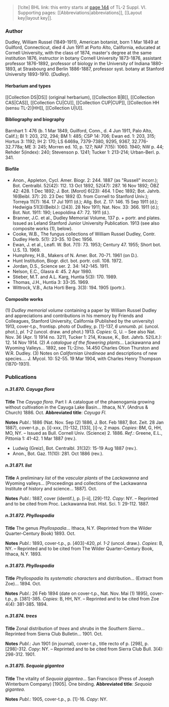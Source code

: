 > [!cite] BHL link: this entry starts at [page 144](https://www.biodiversitylibrary.org/item/103835#page/154/mode/1up) of TL-2 Suppl. VI.
> Supporting pages: [[Abbreviations|abbreviations]], [[Layout key|layout key]].

### Author

Dudley, William Russel (1849-1911), American botanist, born 1 Mar 1849 at Guilford, Connecticut, died 4 Jun 1911 at Porto Alto, California, educated at Cornell University, with the class of 1874, master's degree at the same institution 1876, instructor in botany Cornell University 1873-1876, assistant professor 1876-1892, professor of biology in the University of Indiana 1880-1893, at Strasbourg and Berlin 1886-1887, professor syst. botany at Stanford University 1893-1910. (*Dudley*).

#### Herbarium and types

[[Collection DS|DS]] (original herbarium), [[Collection B|B]], [[Collection CAS|CAS]], [[Collection CU|CU]], [[Collection CUP|CUP]], [[Collection HH (sensu TL-2)|HH]], [[Collection U|U]].

#### Bibliography and biography

Barnhart 1: 476 (b. 1 Mar 1849, Guilford, Conn., d. 4 Jun 1911, Palo Alto, Calif.); Bl 1: 203, 212, 294; BM 1: 485; CSP 14: 706; Ewan ed. 1: 203, 315; Hortus 3: 1192; IH 2: 170; LS 6469a, 7379-7380, 9295, 9367, 32.776-32.778a; ME 3: 245; Morren ed. 10, p. 127; NAF 7(15): 1060. 1940; NW p. 44; Rehder 5(index): 240; Stevenson p. 1241; Tucker 1: 213-214; Urban-Berl. p. 341.

#### Biofile

- Anon., Appleton, Cycl. Amer. Biogr. 2: 244. 1887 (as "Russell" incorr.); Bot. Centralbl. 52(42): 112. 13 Oct 1892, 52(47): 287. 16 Nov 1892; ÖBZ 42: 428. 1 Dec 1892; J. Bot. \[Morot\] 6(23): 464. 1 Dec 1892; Bot. Jahrb. 16(Beibl. 37): 20. 23 Dec 1892 (D. from Cornell to Stanford Univ.); Torreya 11(7): 164. 17 Jul 1911 (d.); Allg. Bot. Z. 17: 146. 15 Sep 1911 (d.); Hedwigia 51(3)(Beibl.): (243). 28 Nov 1911; Nat. Nov. 33: 366. 1911 (d.); Bot. Not. 1911: 190; Leopoldina 47: 72. 1911 (d.).
- Branner, J.C. et al., Dudley Memorial Volume, 137 p. + portr. and plates. Issued as Leland Stanford Junior University Publication. 1913 (see also composite works (1), below).
- Cooke, W.B., The fungus collections of William Russel Dudley, Contr. Dudley Herb. 5(1): 23-35. 10 Dec 1956.
- Ewan, J. et al., Leafl. W. Bot. 7(1): 73. 1953; Century 47. 1955; Short bot. U.S. 13. 1969.
- Humphrey, H.B., Makers of N. Amer. Bot. 70-71. 1961 (on D.).
- Hunt Institution, Biogr. dict. bot. portr. coll. 108. 1972.
- Jordan, D.S., Science ser. 2. 34: 142-145. 1911.
- Nelson, E.C., Glasra 4: 45. 2 Apr 1980.
- Stieber, M.T. and A.L. Karg, Huntia 5(3): 170. 1989.
- Thomas, J.H., Huntia 3: 33-35. 1969.
- Wittrock, V.B., Acta Horti Berg. 3(3): 194. 1905 (portr.).

#### Composite works

(1) *Dudley memorial volume* containing a paper by William Russel Dudley and appreciations and contributions in his memory by Friends and Colleagues, Stanford University, California (Published by the university) 1913, cover-t.p., frontisp. photo of Dudley, p. \[1\]-137, *6 unnumb. pl.* (uncol. phot.), *pl. 1-2* (uncol. draw. and phot.) 1913. *Copies*: G, U. – See also Nat. Nov. 36 (Apr. 1) 1914 no. 3211, Tucker 1: 214, Krause, K., Bot. Jahrb. 52(Lit.): 12. 14 Nov 1914.
(2) *A catalogue of the flowering plants*... Lackawanna and Wyoming Valleys... 1892, see TL-2/no. 14.450 Charles Otion Thurston and W.R. Dudley.
(3) Notes on *Californian Uredineae* and descriptions of new species.... J. Mycol. 10: 52-55. 19 Mar 1904, with Charles Henry Thompson (1870-1931).

### Publications

##### n.31.870. Cayuga flora

**Title**
The *Cayuga flora*. Part I: A catalogue of the phaenogamia growing without cultivation in the Cayuga Lake Basin... Ithaca, N.Y. (Andrus & Church) 1886. Oct.
**Abbreviated title**: *Cayuga Fl.*

**Notes**
*Publ*.: 1886 (Nat. Nov. Sep (2) 1886, J. Bot. Feb 1887, Bot. Zeit. 28 Jan 1887), cover-t.p., p. \[i\]-xxx, \[1\]-132, \[133\], \[i\]-v, 2 maps. *Copies*: BM, G, HH, MO, NY. – Issued as Bull. Cornell Univ. (Science) 2. 1886.
*Ref*.: Greene, E.L., Pittonia 1: 41-42. 1 Mar 1887 (rev.).
- Ludwig (Greiz), Bot. Centralbl. 31(32): 15-19 Aug 1887 (rev.).
- Anon., Bot. Gaz. 11(10): 281. Oct 1886 (rev.).

##### n.31.871. list

**Title**
A preliminary *list* of the *vascular plants* of the *Lackawanna* and Wyoming valleys... \[Proceedings and collections of the Lackawanna Institute of history and science... 1887\]. Oct.

**Notes**
*Publ*.: 1887, cover (identif.), p. \[i-ii\], \[29\]-112. *Copy*: NY. – Reprinted and to be cited from Proc. Lackawanna Inst. Hist. Sci. 1: 29-112. 1887.

##### n.31.872. Phyllospadia

**Title**
The genus *Phyllospadia*... Ithaca, N.Y. (Reprinted from the Wilder Quarter-Century Book) 1893. Oct.

**Notes**
*Publ*.: 1893, cover-t.p., p. \[403\]-420, *pl. 1-2* (uncol. draw.). *Copies*: B, NY. – Reprinted and to be cited from The Wilder Quarter-Century Book, Ithaca, N.Y. 1893.

##### n.31.873. Phyllospadia

**Title**
*Phyllospadia* its *systematic characters* and distribution... (Extract from Zoe)... 1894. Oct.

**Notes**
*Publ*.: 26 Feb 1894 (date on cover-t.p., Nat. Nov. Mai (1) 1895), cover-t.p., p. \[381\]-385.
*Copies*: B, HH, NY. – Reprinted and to be cited from Zoe 4(4): 381-385. 1894.

##### n.31.874. trees

**Title**
Zonal distribution of *trees* and *shrubs* in the *Southern Sierra*... Reprinted from Sierra Club Bulletin... 1901. Oct.

**Notes**
*Publ*.: Jun 1901 (in journal), cover-t.p., title recto of p. \[298\], p. \[298\]-312. *Copy*: NY. – Reprinted and to be cited from Sierra Club Bull. 3(4): 298-312. 1901.

##### n.31.875. Sequoia gigantea

**Title**
The vitality of *Sequoia gigantea*... San Francisco (Press of Joseph Winterburn Company) \[1905\]. One binding.
**Abbreviated title**: *Sequoia gigantea*.

**Notes**
*Publ*.: 1905, cover-t.p., p. \[1\]-16. *Copy*: NY.

